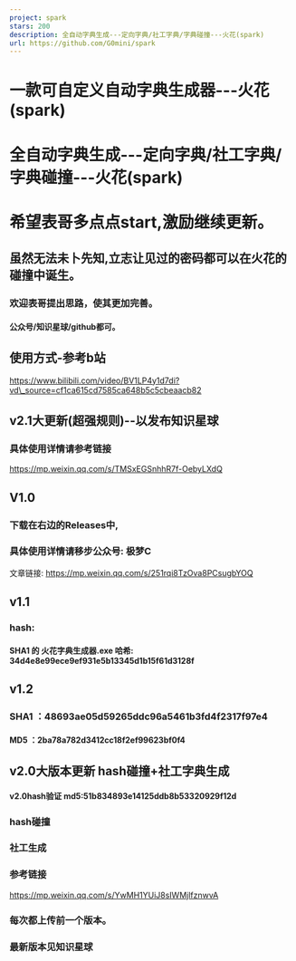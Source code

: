 ```yaml
---
project: spark
stars: 200
description: 全自动字典生成---定向字典/社工字典/字典碰撞---火花(spark)
url: https://github.com/G0mini/spark
---
```


一款可自定义自动字典生成器---火花(spark)
=========================

全自动字典生成---定向字典/社工字典/字典碰撞---火花(spark)
====================================

希望表哥多点点start,激励继续更新。
====================

虽然无法未卜先知,立志让见过的密码都可以在火花的碰撞中诞生。
------------------------------

### 欢迎表哥提出思路，使其更加完善。

#### 公众号/知识星球/github都可。

使用方式-参考b站
---------

https://www.bilibili.com/video/BV1LP4y1d7di?vd\_source=cf1ca615cd7585ca648b5c5cbeaacb82

v2.1大更新(超强规则)--以发布知识星球
----------------------

### 具体使用详情请参考链接

https://mp.weixin.qq.com/s/TMSxEGSnhhR7f-OebyLXdQ

V1.0
----

### 下载在右边的Releases中,

### 具体使用详情请移步公众号: 极梦C

文章链接: https://mp.weixin.qq.com/s/251rqi8TzOva8PCsugbYOQ

v1.1
----

### hash:

#### SHA1 的 火花字典生成器.exe 哈希: 34d4e8e99ece9ef931e5b13345d1b15f61d3128f

v1.2
----

### SHA1 ：48693ae05d59265ddc96a5461b3fd4f2317f97e4

#### MD5 ：2ba78a782d3412cc18f2ef99623bf0f4

v2.0大版本更新 hash碰撞+社工字典生成
-----------------------

#### v2.0hash验证 md5:51b834893e14125ddb8b53320929f12d

### hash碰撞

### 社工生成

### 参考链接

https://mp.weixin.qq.com/s/YwMH1YUiJ8sIWMjlfznwvA

### 每次都上传前一个版本。

### 最新版本见知识星球
